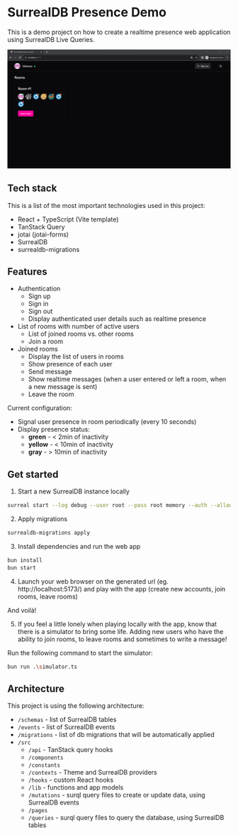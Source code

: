 # SurrealDB Presence Demo

This is a demo project on how to create a realtime presence web application using SurrealDB Live Queries.

![Image of the SurrealDB Presence Demo project](./img/room-users.png)

## Tech stack

This is a list of the most important technologies used in this project:

- React + TypeScript (Vite template)
- TanStack Query
- jotai (jotai-forms)
- SurrealDB
- surrealdb-migrations

## Features

- Authentication
  - Sign up
  - Sign in
  - Sign out
  - Display authenticated user details such as realtime presence
- List of rooms with number of active users
  - List of joined rooms vs. other rooms
  - Join a room
- Joined rooms
  - Display the list of users in rooms
  - Show presence of each user
  - Send message
  - Show realtime messages (when a user entered or left a room, when a new message is sent)
  - Leave the room

Current configuration:

- Signal user presence in room periodically (every 10 seconds)
- Display presence status:
  - **green** - < 2min of inactivity
  - **yellow** - < 10min of inactivity
  - **gray** - > 10min of inactivity

## Get started

1. Start a new SurrealDB instance locally

```bash
surreal start --log debug --user root --pass root memory --auth --allow-guests
```

2. Apply migrations

```bash
surrealdb-migrations apply
```

3. Install dependencies and run the web app

```bash
bun install
bun start
```

4. Launch your web browser on the generated url (eg. http://localhost:5173/) and play with the app (create new accounts, join rooms, leave rooms)

And voilà!

5. If you feel a little lonely when playing locally with the app, know that there is a simulator to bring some life. Adding new users who have the ability to join rooms, to leave rooms and sometimes to write a message!

Run the following command to start the simulator:

```bash
bun run .\simulator.ts
```

## Architecture

This project is using the following architecture:

- `/schemas` - list of SurrealDB tables
- `/events` - list of SurrealDB events
- `/migrations` - list of db migrations that will be automatically applied
- `/src`
  - `/api` - TanStack query hooks
  - `/components`
  - `/constants`
  - `/contexts` - Theme and SurrealDB providers
  - `/hooks` - custom React hooks
  - `/lib` - functions and app models
  - `/mutations` - surql query files to create or update data, using SurrealDB events
  - `/pages`
  - `/queries` - surql query files to query the database, using SurrealDB tables
